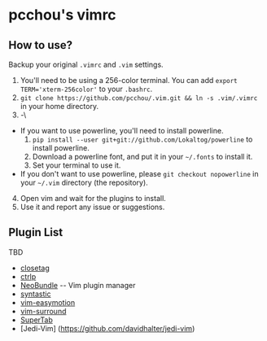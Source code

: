 pcchou's vimrc
===

How to use?
---

Backup your original `.vimrc` and `.vim` settings.

1. You'll need to be using a 256-color terminal. You can add ``export TERM='xterm-256color'`` to your `.bashrc`.
2. ``git clone https://github.com/pcchou/.vim.git && ln -s .vim/.vimrc`` in your home directory.
3. -\
  * If you want to use powerline, you'll need to install powerline.
    1. ``pip install --user git+git://github.com/Lokaltog/powerline`` to install powerline.
    2. Download a powerline font, and put it in your `~/.fonts` to install it.
    3. Set your terminal to use it.
  * If you don't want to use powerline, please ``git checkout nopowerline`` in your `~/.vim` directory (the repository).
4. Open vim and wait for the plugins to install.
5. Use it and report any issue or suggestions.


Plugin List
---
TBD
* [closetag](http://www.vim.org/scripts/script.php?script_id=13)
* [ctrlp](https://github.com/kien/ctrlp.vim)
* [NeoBundle](https://github.com/Shougo/neobundle.vim) -- Vim plugin manager
* [syntastic](https://github.com/scrooloose/syntastic)
* [vim-easymotion](https://github.com/Lokaltog/vim-easymotion)
* [vim-surround](https://github.com/tpope/vim-surround)
* [SuperTab](https://github.com/ervandew/supertab)
* [Jedi-Vim] (https://github.com/davidhalter/jedi-vim)
